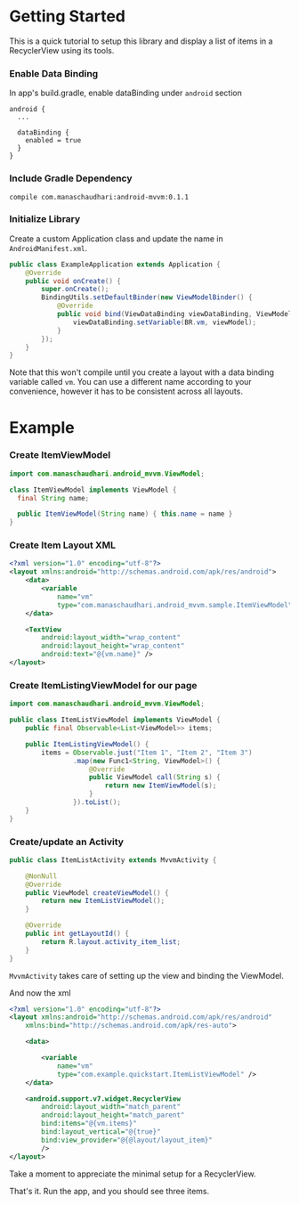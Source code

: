 # Getting Started

This is a quick tutorial to setup this library and display a list of items in a RecyclerView using its tools.

### Enable Data Binding

In app's build.gradle, enable dataBinding under `android` section
```
android {
  ...

  dataBinding {
    enabled = true
  }
}
```

### Include Gradle Dependency

`compile com.manaschaudhari:android-mvvm:0.1.1`


### Initialize Library

Create a custom Application class and update the name in `AndroidManifest.xml`.

```java
public class ExampleApplication extends Application {
    @Override
    public void onCreate() {
        super.onCreate();
        BindingUtils.setDefaultBinder(new ViewModelBinder() {
            @Override
            public void bind(ViewDataBinding viewDataBinding, ViewModel viewModel) {
                viewDataBinding.setVariable(BR.vm, viewModel);
            }
        });
    }
}
```
Note that this won't compile until you create a layout with a data binding variable called `vm`. You can use a different name according to your convenience, however it has to be consistent across all layouts.

# Example

### Create ItemViewModel

```java
import com.manaschaudhari.android_mvvm.ViewModel;

class ItemViewModel implements ViewModel {
  final String name;

  public ItemViewModel(String name) { this.name = name }
}
```

### Create Item Layout XML

```xml
<?xml version="1.0" encoding="utf-8"?>
<layout xmlns:android="http://schemas.android.com/apk/res/android">
    <data>
        <variable
            name="vm"
            type="com.manaschaudhari.android_mvvm.sample.ItemViewModel" />
    </data>

    <TextView
        android:layout_width="wrap_content"
        android:layout_height="wrap_content"
        android:text="@{vm.name}" />
</layout>
```

### Create ItemListingViewModel for our page

```java
import com.manaschaudhari.android_mvvm.ViewModel;

public class ItemListViewModel implements ViewModel {
    public final Observable<List<ViewModel>> items;

    public ItemListingViewModel() {
        items = Observable.just("Item 1", "Item 2", "Item 3")
                .map(new Func1<String, ViewModel>() {
                    @Override
                    public ViewModel call(String s) {
                        return new ItemViewModel(s);
                    }
                }).toList();
    }
}
```

### Create/update an Activity

```java
public class ItemListActivity extends MvvmActivity {

    @NonNull
    @Override
    public ViewModel createViewModel() {
        return new ItemListViewModel();
    }

    @Override
    public int getLayoutId() {
        return R.layout.activity_item_list;
    }
}
```
`MvvmActivity` takes care of setting up the view and binding the ViewModel.


And now the xml
```xml
<?xml version="1.0" encoding="utf-8"?>
<layout xmlns:android="http://schemas.android.com/apk/res/android"
    xmlns:bind="http://schemas.android.com/apk/res-auto">

    <data>

        <variable
            name="vm"
            type="com.example.quickstart.ItemListViewModel" />
    </data>

    <android.support.v7.widget.RecyclerView
        android:layout_width="match_parent"
        android:layout_height="match_parent"
        bind:items="@{vm.items}"
        bind:layout_vertical="@{true}"
        bind:view_provider="@{@layout/layout_item}"
        />
</layout>
```

Take a moment to appreciate the minimal setup for a RecyclerView.

That's it. Run the app, and you should see three items.
